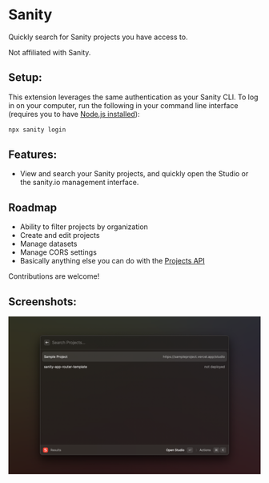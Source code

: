 # Sanity

Quickly search for Sanity projects you have access to.

Not affiliated with Sanity.

## Setup:

This extension leverages the same authentication as your Sanity CLI. To log in on your computer, run the following in your command line interface (requires you to have [Node.js installed](https://nodejs.org/en)):

```sh
npx sanity login
```

## Features:

- View and search your Sanity projects, and quickly open the Studio or the sanity.io management interface.

## Roadmap

- Ability to filter projects by organization
- Create and edit projects
- Manage datasets
- Manage CORS settings
- Basically anything else you can do with the [Projects API](https://www.sanity.io/docs/projects-api)

Contributions are welcome!

## Screenshots:

<img src="media/sanity-1.png" width="600">
